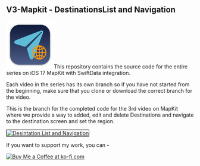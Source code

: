## V3-Mapkit - DestinationsList and Navigation

![mac128](Images/mac128.png)This repository contains the source code for the entire series on iOS 17 MapKit with SwiftData integration.

Each video in the series has its own branch so if you have not started from the beginning, make sure that you clone or download the correct branch for the video.

This is the branch for the completed code for the 3rd video on MapKit where we provide a way to added, edit and delete Destinations and navigate to the destination screen and set the region.

<a href="http://www.youtube.com/watch?feature=player_embedded&v=7MbagyBB9VM
" target="_blank"><img src="http://img.youtube.com/vi/7MbagyBB9VM/0.jpg" 
alt="Desintation List and Navigation" width="480" height="360" border="1" /></a>

If you want to support my work, you can - </br>

<a href='https://ko-fi.com/Z8Z22WRVG' target='_blank'><img height='36' style='border:0px;height:36px;' src='https://cdn.ko-fi.com/cdn/kofi3.png?v=2' border='0' alt='Buy Me a Coffee at ko-fi.com' /></a>

